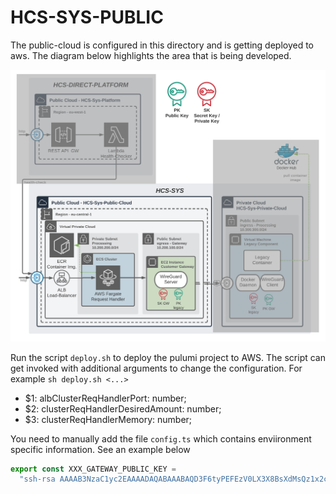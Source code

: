 # HCS-SYS-PUBLIC

The public-cloud is configured in this directory and is getting deployed to aws.
The diagram below highlights the area that is being developed.

![Software Architecture](./assets/BA-05-Verteilungssicht-2-hcs-sys-public-cloud.png)

Run the script `deploy.sh` to deploy the pulumi project to AWS.
The script can get invoked with additional arguments to change the configuration.
For example `sh deploy.sh <...>`

- $1: albClusterReqHandlerPort: number;
- $2: clusterReqHandlerDesiredAmount: number;
- $3: clusterReqHandlerMemory: number;

You need to manually add the file `config.ts` which contains enviironment specific information.
See an example below

```typescript
export const XXX_GATEWAY_PUBLIC_KEY =
  "ssh-rsa AAAAB3NzaC1yc2EAAAADAQABAAABAQD3F6tyPEFEzV0LX3X8BsXdMsQz1x2cEikKDEY0aIj41qgxMCP/iteneqXSIFZBp5vizPvaoIR3Um9xK7PGoW8giupGn+EPuxIA4cDM4vzOqOkiMPhz5XK0whEjkVzTo4+S0puvDZuwIsdiW9mxhJc7tgBNL0cYlWSYVkz4G/fslNfRPW5mYAM49f4fhtxPb5ok4Q2Lg9dPKVHO/Bgeu5woMc7RY0p1ej6D4CKFE6lymSDJpW0YHX/wqE9+cfEauh7xZcG0q9t2ta6F6fmX0agvpFyZo8aFbXeUBr7osSCJNgvavWbM/06niWrOvYX2xwWdhXmXSrbX8ZbabVohBK41 email@example.com";
```
